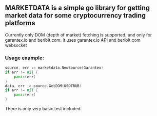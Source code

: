 ## MARKETDATA is a simple go library for getting market data for some cryptocurrency trading platforms

Currently only DOM (depth of market) fetching is supported, and only for garantex.io and beribit.com.
It uses garantex.io API and beribit.com websocket

### Usage example:
```go
source, err := marketdata.NewSource(Garantex)
if err != nil {
    panic(err)
}
data, err := source.GetDOM(USDTRUB)
if err != nil {
    panic(err)
}
```

There is only very basic test included